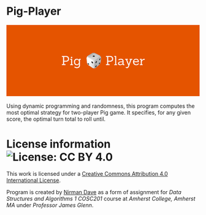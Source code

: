 # Pig-Player

![alt tag](https://raw.githubusercontent.com/nddave/Pig-Player/master/Pig%20Player.png)

Using dynamic programming and randomness, this program computes the most optimal strategy for two-player Pig game. It specifies, for any given score, the optimal turn total to roll until.

# License information ![License: CC BY 4.0](https://img.shields.io/badge/License-CC%20BY%204.0-lightgrey.svg)

This work is licensed under a [Creative Commons Attribution 4.0 International License](https://creativecommons.org/licenses/by/4.0/). 

Program is created by [Nirman Dave](http://www.nirmandave.com) as a form of assignment for *Data Structures and Algorithms 1 COSC201* course at *Amherst College, Amherst MA* under *Professor James Glenn*.
